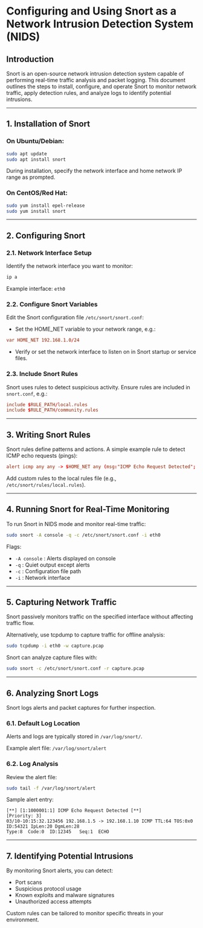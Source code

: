 
# Configuring and Using Snort as a Network Intrusion Detection System (NIDS)

## Introduction

Snort is an open-source network intrusion detection system capable of performing real-time traffic analysis and packet logging. This document outlines the steps to install, configure, and operate Snort to monitor network traffic, apply detection rules, and analyze logs to identify potential intrusions.

---

## 1. Installation of Snort

### On Ubuntu/Debian:

```bash
sudo apt update
sudo apt install snort
````

During installation, specify the network interface and home network IP range as prompted.

### On CentOS/Red Hat:

```bash
sudo yum install epel-release
sudo yum install snort
```

---

## 2. Configuring Snort

### 2.1. Network Interface Setup

Identify the network interface you want to monitor:

```bash
ip a
```

Example interface: `eth0`

### 2.2. Configure Snort Variables

Edit the Snort configuration file `/etc/snort/snort.conf`:

* Set the HOME_NET variable to your network range, e.g.:

```conf
var HOME_NET 192.168.1.0/24
```

* Verify or set the network interface to listen on in Snort startup or service files.

### 2.3. Include Snort Rules

Snort uses rules to detect suspicious activity. Ensure rules are included in `snort.conf`, e.g.:

```conf
include $RULE_PATH/local.rules
include $RULE_PATH/community.rules
```

---

## 3. Writing Snort Rules

Snort rules define patterns and actions. A simple example rule to detect ICMP echo requests (pings):

```conf
alert icmp any any -> $HOME_NET any (msg:"ICMP Echo Request Detected"; sid:1000001; rev:1;)
```

Add custom rules to the local rules file (e.g., `/etc/snort/rules/local.rules`).

---

## 4. Running Snort for Real-Time Monitoring

To run Snort in NIDS mode and monitor real-time traffic:

```bash
sudo snort -A console -q -c /etc/snort/snort.conf -i eth0
```

Flags:

* `-A console` : Alerts displayed on console
* `-q` : Quiet output except alerts
* `-c` : Configuration file path
* `-i` : Network interface

---

## 5. Capturing Network Traffic

Snort passively monitors traffic on the specified interface without affecting traffic flow.

Alternatively, use tcpdump to capture traffic for offline analysis:

```bash
sudo tcpdump -i eth0 -w capture.pcap
```

Snort can analyze capture files with:

```bash
sudo snort -c /etc/snort/snort.conf -r capture.pcap
```

---

## 6. Analyzing Snort Logs

Snort logs alerts and packet captures for further inspection.

### 6.1. Default Log Location

Alerts and logs are typically stored in `/var/log/snort/`.

Example alert file: `/var/log/snort/alert`

### 6.2. Log Analysis

Review the alert file:

```bash
sudo tail -f /var/log/snort/alert
```

Sample alert entry:

```
[**] [1:1000001:1] ICMP Echo Request Detected [**]
[Priority: 3] 
03/10-10:15:32.123456 192.168.1.5 -> 192.168.1.10 ICMP TTL:64 TOS:0x0 ID:54321 IpLen:20 DgmLen:28
Type:8  Code:0  ID:12345   Seq:1  ECHO
```

---

## 7. Identifying Potential Intrusions

By monitoring Snort alerts, you can detect:

* Port scans
* Suspicious protocol usage
* Known exploits and malware signatures
* Unauthorized access attempts

Custom rules can be tailored to monitor specific threats in your environment.

